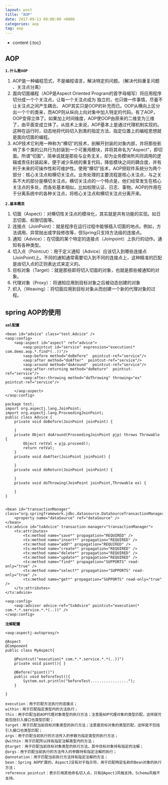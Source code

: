 ```yaml
---
layout: post
title: "AOP"
date: 2017-09-13 09:00:00 +0800 
categories: aop
tag: aop
---
```

* content
{:toc}
<!-- more -->
## AOP

**`1.什么是AOP`** 
1. AOP是一种编程范式，不是编程语言，解决特定的问题。（解决代码重复问题 、关注点分离）
2. 面向切面编程（AOP是Aspect Oriented Program的首字母缩写）将应用程序切分成一个个关注点，让每一个关注点成为 独立的，也只做一件事情，尽量不让关注点之间产生耦合。 AOP其实只是OOP的补充而已。OOP从横向上区分出一个个的类来，而AOP则从纵向上向对象中加入特定的代码。有了AOP，OOP变得立体了。如果加上时间维度，AOP使OOP由原来的二维变为三维了，由平面变成立体了。从技术上来说，AOP基本上是通过代理机制实现的。 这种在运行时，动态地将代码切入到类的指定方法、指定位置上的编程思想就是面向切面的编程。
3. AOP技术它利用一种称为"横切"的技术，剖解开封装的对象内部，并将那些影响了多个类的公共行为封装到一个可重用模块，并将其命名为"Aspect"，即切面。所谓"切面"，简单说就是那些与业务无关，却为业务模块所共同调用的逻辑或责任封装起来，便于减少系统的重复代码，降低模块之间的耦合度，并有利于未来的可操作性和可维护性。使用"横切"技术，AOP把软件系统分为两个部分：核心关注点和横切关注点。业务处理的主要流程是核心关注点，与之关系不大的部分是横切关注点。横切关注点的一个特点是，他们经常发生在核心关注点的多处，而各处基本相似，比如权限认证、日志、事物。AOP的作用在于分离系统中的各种关注点，将核心关注点和横切关注点分离开来。

**`2.基本概念`** 
1. 切面（Aspect）：对横切性关注点的模块化，其实就是共有功能的实现。如日志切面、权限切面等。
2. 连接点（JoinPoint）：就是程序在运行过程中能够插入切面的地点。例如，方法调用、异常抛出或字段修改等，但Spring只支持方法级的连接点。
3. 通知（Advice）：在切面的某个特定的连接点（Joinpoint）上执行的动作。通知有各种类型。
4. 切入点（Pointcut）：用于定义通知（Advice）应该切入到哪些连接点(JoinPoint)上。不同的通知通常需要切入到不同的连接点上，这种精准的匹配是由切入点的正则表达式来定义的。
5. 目标对象（Target）：就是那些即将切入切面的对象，也就是那些被通知的对象。
6. 代理对象（Proxy）：将通知应用到目标对象之后被动态创建的对象
7. 织入（Weaving）：将切面应用到目标对象从而创建一个新的代理对象的过程。

## spring AOP的使用

**`xml配置`** 

 
    <bean id="advice" class="test.Advice" />  
    <aop:config>  
        <aop:aspect id="aspect" ref="advice">  
            <aop:pointcut id="service" expression="execution(* com.demo.aop.*.find*(..))"/>  
            <aop:before method="doBefore"  pointcut-ref="service"/>  
            <aop:after method="doAfter"  pointcut-ref="service"/>  
            <aop:around method="doAround"  pointcut-ref="service"/>  
            <aop:after-returning method="doReturn"  pointcut-ref="service"/>  
            <aop:after-throwing method="doThrowing" throwing="ex" pointcut-ref="service"/>  
              
        </aop:aspect>  
    </aop:config>

	package test;   
	import org.aspectj.lang.JoinPoint;  
	import org.aspectj.lang.ProceedingJoinPoint;  
	public class Advice {  
	    private void doBefore(JoinPoint joinPoint) {  
	       
	    }  
	    private Object doAround(ProceedingJoinPoint pjp) throws Throwable {  
	        Object retVal = pjp.proceed();  
	        return retVal;  
	    }  
	    private void doAfter(JoinPoint joinPoint) {  
	       
	    }  
	    private void doReturn(JoinPoint joinPoint) {  
	       
	    }  
	    private void doThrowing(JoinPoint joinPoint,Throwable ex) {  
	        
	    }  
	} 


	<bean id="transactionManager" class="org.springframework.jdbc.datasource.DataSourceTransactionManager">
		<property name="dataSource" ref="dataSource" />
	</bean>
	<tx:advice id="txAdvice" transaction-manager="transactionManager">
		<tx:attributes>
			<tx:method name="save*" propagation="REQUIRED" />
			<tx:method name="insert*" propagation="REQUIRED" />
			<tx:method name="add*" propagation="REQUIRED" />
			<tx:method name="create*" propagation="REQUIRED" />
			<tx:method name="delete*" propagation="REQUIRED" />
			<tx:method name="update*" propagation="REQUIRED" />
			<tx:method name="find*" propagation="SUPPORTS" read-only="true" />
			<tx:method name="select*" propagation="SUPPORTS" read-only="true" />
			<tx:method name="get*" propagation="SUPPORTS" read-only="true" />
		</tx:attributes>
	</tx:advice>
 
	<aop:config>
		<aop:advisor advice-ref="txAdvice" pointcut="execution(* com.*.*.service.*.*(..))" />
	</aop:config>

**`注解配置`** 

	<aop:aspectj-autoproxy/>
	
	@Aspect
	@Component
	public class MyAspect{
		
		@Pointcut("execution(* com.*.*.service.*.*(..))")  
		private void piont(){ }
		 
		@Before("piont()")
		public void beforeTest(){
			System.out.println("beforeTest.................");
		}
	
	}

	execution：用于匹配方法执行的连接点；
	within：用于匹配指定类型内的方法执行；
	this：用于匹配当前AOP代理对象类型的执行方法；注意是AOP代理对象的类型匹配，这样就可能包括引入接口也类型匹配；
	target：用于匹配当前目标对象类型的执行方法；注意是目标对象的类型匹配，这样就不包括引入接口也类型匹配；
	args：用于匹配当前执行的方法传入的参数为指定类型的执行方法；
	@within：用于匹配所以持有指定注解类型内的方法；
	@target：用于匹配当前目标对象类型的执行方法，其中目标对象持有指定的注解；
	@args：用于匹配当前执行的方法传入的参数持有指定注解的执行；
	@annotation：用于匹配当前执行方法持有指定注解的方法；
	bean：Spring AOP扩展的，AspectJ没有对于指示符，用于匹配特定名称的Bean对象的执行方法；
	reference pointcut：表示引用其他命名切入点，只有@ApectJ风格支持，Schema风格不支持。